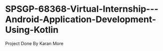 # SPSGP-68368-Virtual-Internship---Android-Application-Development-Using-Kotlin
 Project Done By Karan More
